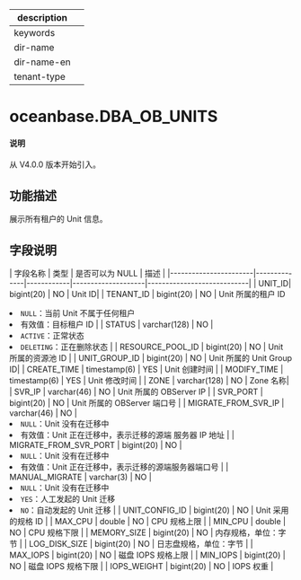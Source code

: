 |description||
|---|---|
|keywords||
|dir-name||
|dir-name-en||
|tenant-type||

# oceanbase.DBA_OB_UNITS

<main id="notice" type='explain'>
<h4>说明</h4>
<p>从 V4.0.0 版本开始引入。</p>
</main>

## 功能描述

展示所有租户的 Unit 信息。

## 字段说明

|         字段名称          |      类型      | 是否可以为 NULL |   描述   |
|-----------------------|--------------|------------|--------------------|----------------------------|
| UNIT_ID| bigint(20)   | NO         | Unit ID|
| TENANT_ID             | bigint(20)   | NO         | Unit 所属的租户 ID <li> `NULL`：当前 Unit 不属于任何租户   <li> 有效值：目标租户 ID    |
| STATUS | varchar(128) | NO         | <li> `ACTIVE`：正常状态   <li> `DELETING`：正在删除状态       |
| RESOURCE_POOL_ID      | bigint(20)   | NO         | Unit 所属的资源池 ID        |
| UNIT_GROUP_ID         | bigint(20)   | NO         | Unit 所属的 Unit Group ID|
| CREATE_TIME           | timestamp(6) | YES        | Unit 创建时间             |
| MODIFY_TIME           | timestamp(6) | YES        | Unit 修改时间     |
| ZONE   | varchar(128) | NO         | Zone 名称|
| SVR_IP | varchar(46)  | NO         | Unit 所属的 OBServer IP  |
| SVR_PORT              | bigint(20)   | NO         | Unit 所属的 OBServer 端口号 |
| MIGRATE_FROM_SVR_IP   | varchar(46)  | NO         | <li> `NULL`：Unit 没有在迁移中   <li> 有效值：Unit 正在迁移中，表示迁移的源端 服务器 IP 地址  |
| MIGRATE_FROM_SVR_PORT | bigint(20)   | NO         | <li> `NULL`：Unit 没有在迁移中   <li> 有效值：Unit 正在迁移中，表示迁移的源端服务器端口号      |
| MANUAL_MIGRATE        | varchar(3)   | NO         | <li> `NULL`：Unit 没有在迁移中   <li> `YES`：人工发起的 Unit 迁移   <li> `NO`：自动发起的 Unit 迁移    |
| UNIT_CONFIG_ID        | bigint(20)   | NO         |  Unit 采用的规格 ID   |
| MAX_CPU               | double       | NO         |  CPU 规格上限   |
| MIN_CPU               | double       | NO         |  CPU 规格下限   |
| MEMORY_SIZE           | bigint(20)   | NO         |  内存规格，单位：字节   |
| LOG_DISK_SIZE         | bigint(20)   | NO         |  日志盘规格，单位：字节   |
| MAX_IOPS              | bigint(20)   | NO         |  磁盘 IOPS 规格上限   |
| MIN_IOPS              | bigint(20)   | NO         |  磁盘 IOPS 规格下限   |
| IOPS_WEIGHT           | bigint(20)   | NO         |  IOPS 权重   |

